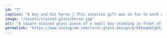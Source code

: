 ```yaml
---
id: "7"
caption: "A boy and his horse 🐎 This surprise gift was so fun to work on this month and I'm in love with how this sweet piece turned out! ❤️"
image: "/assets/stained-glass/horse.jpg"
alt: "A square stained glass piece of a small boy standing in front of a fence and field with a black and gray horse in it"
permalink: "https://www.instagram.com/rural.glass.design/p/DIkeqmkCgbI/"
---
```


